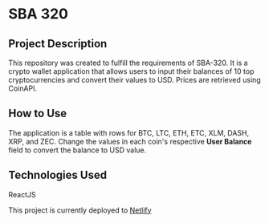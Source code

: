 # SBA 320

## Project Description
This repository was created to fulfill the requirements of SBA-320. It is a crypto wallet application that allows users to input their balances of 10 top cryptocurrencies and convert their values to USD. Prices are retrieved using CoinAPI.

## How to Use
The application is a table with rows for BTC, LTC, ETH, ETC, XLM, DASH, XRP, and ZEC. Change the values in each coin's respective **User Balance** field to convert the balance to USD value.

## Technologies Used
ReactJS

This project is currently deployed to [Netlify](https://calm-kelpie-3bfe64.netlify.app)
